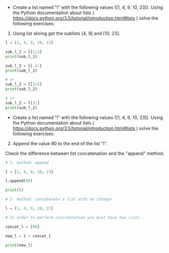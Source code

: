 * Create a list named "l" with the following values ([1, 4, 9, 10, 23]). Using the Python documentation about lists
( https://docs.python.org/3.5/tutorial/introduction.html#lists ) solve the following exercises:

1. Using list slicing get the sublists [4, 9] and [10, 23].

```python
l = [1, 4, 9, 10, 23]

sub_l_1 = l[1:3]
print(sub_l_1)

sub_l_2 = l[-2:]
print(sub_l_2)

# or
sub_l_2 = l[3:5]
print(sub_l_2)

# or
sub_l_2 = l[3:]
print(sub_l_2)
```

* Create a list named "l" with the following values ([1, 4, 9, 10, 23]). Using the Python documentation about lists
( https://docs.python.org/3.5/tutorial/introduction.html#lists ) solve the following exercises:

2. Append the value 90 to the end of the list "l".

Check the difference between list concatenation and the "append" method.

```python
# 1. method: append

l = [1, 4, 9, 10, 23]

l.append(90)

print(l)

# 2. method: concatenate a list with an integer

l = [1, 4, 9, 10, 23]

# In order to perform concatenation you must have two lists

concat_l = [90]

new_l = l + concat_l

print(new_l)
```

